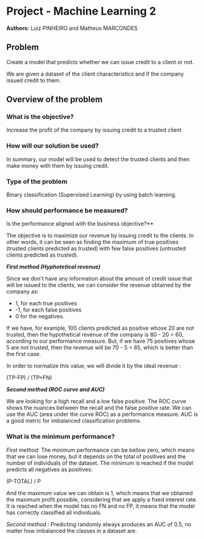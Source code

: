 # Project - Machine Learning 2

**Authors:** Luiz PINHEIRO and Matheus MARCONDES

## Problem

Create a model that predicts whether we can issue credit to a client or not.

We are given a dataset of the client characteristics and if the company issued credit to them.

## Overview of the problem

### What is the objective?

Increase the profit of the company by issuing credit to a trusted client 

### How will our solution be used?

In summary, our model will be used to detect the trusted clients and 
then make money with them by issuing credit. 

### Type of the problem

Binary classification (Supervised Learning) by using batch learning. 

### How should performance be measured? 
Is the performance aligned with the business objective?**

The objective is to maximize our revenue by issuing credit to the clients. In other 
words, it can be seen as finding the maximum of true positives (trusted clients 
predicted as trusted) with few false positives (untrusted clients predicted as trusted).

***First method (Hyphotetical revenue)*** 

Since we don't have any information about the amount of credit issue that will be 
issued to the clients, we can consider the revenue obtained by the company as:

- 1, for each true positives
- -1, for each false positives
- 0 for the negatives.

If we have, for example, 100 clients predicted as positive whose 20 are not trusted, then
the hypothetical revenue of the company is 80 - 20 = 60, according to our performance 
measure. But, if we have 75 positives whose 5 are not trusted, then the revenue will be
70 - 5 = 65, which is better than the first case.

In order to normalize this value, we will divide it by the ideal revenue : 

(TP-FP) / (TP+FN)


***Second method (ROC curve and AUC)***

We are looking for a high recall and a low false positive. The ROC curve shows the nuances
between the recall and the false positive rate. We can use the AUC (area under the curve 
ROC) as a performance measure. AUC is a good metric for imbalanced classification problems.

### What is the minimum performance?

*First method:* The minimum performance can be bellow zero, which means that we can lose money, but it depends on the total of positives and the number of individuals of the dataset. The minimum is reached if the model predicts all negatives as positives:

(P-TOTAL) / P

And the maximum value we can obtain is 1, which means that we obtained the maximum profit possible, considering that we apply a fixed interest rate. It is reached when the model has no FN and no FP, it means that the model has correctly classified all individuals.

*Second method :* Predicting randomly always produces an AUC
of 0.5, no matter how imbalanced the classes in a dataset are.
